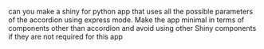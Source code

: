 can you make a shiny for python app that uses all the possible parameters of the accordion using express mode.
Make the app minimal in terms of components other than accordion and avoid using other Shiny components if they are not required for this app
